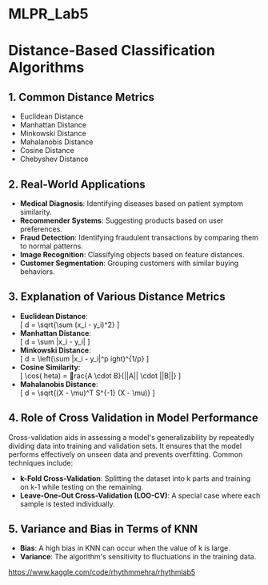 # MLPR_Lab5
# Distance-Based Classification Algorithms

## 1. Common Distance Metrics
- Euclidean Distance
- Manhattan Distance
- Minkowski Distance
- Mahalanobis Distance
- Cosine Distance
- Chebyshev Distance

## 2. Real-World Applications
- **Medical Diagnosis**: Identifying diseases based on patient symptom similarity.
- **Recommender Systems**: Suggesting products based on user preferences.
- **Fraud Detection**: Identifying fraudulent transactions by comparing them to normal patterns.
- **Image Recognition**: Classifying objects based on feature distances.
- **Customer Segmentation**: Grouping customers with similar buying behaviors.

## 3. Explanation of Various Distance Metrics
- **Euclidean Distance**:  
  \[ d = \sqrt{\sum (x_i - y_i)^2} \]
- **Manhattan Distance**:  
  \[ d = \sum |x_i - y_i| \]
- **Minkowski Distance**:  
  \[ d = \left(\sum |x_i - y_i|^p
ight)^{1/p} \]
- **Cosine Similarity**:  
  \[ \cos(	heta) = rac{A \cdot B}{||A|| \cdot ||B||} \]
- **Mahalanobis Distance**:  
  \[ d = \sqrt{(X - \mu)^T S^{-1} (X - \mu)} \]

## 4. Role of Cross Validation in Model Performance
Cross-validation aids in assessing a model's generalizability by repeatedly dividing data into training and validation sets. It ensures that the model performs effectively on unseen data and prevents overfitting. Common techniques include:

- **k-Fold Cross-Validation**: Splitting the dataset into k parts and training on k-1 while testing on the remaining.
- **Leave-One-Out Cross-Validation (LOO-CV)**: A special case where each sample is tested individually.

## 5. Variance and Bias in Terms of KNN
- **Bias**: A high bias in KNN can occur when the value of k is large.
- **Variance**: The algorithm's sensitivity to fluctuations in the training data.

https://www.kaggle.com/code/rhythmmehra/rhythmlab5
